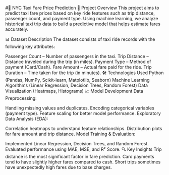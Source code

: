 #🚖 NYC Taxi Fare Price Prediction
📌 Project Overview
This project aims to predict taxi fare prices based on key ride features such as trip distance, passenger count, and payment type. Using machine learning, we analyze historical taxi trip data to build a predictive model that helps estimate fares accurately.

📊 Dataset Description
The dataset consists of taxi ride records with the following key attributes:

Passenger Count – Number of passengers in the taxi.
Trip Distance – Distance traveled during the trip (in miles).
Payment Type – Method of payment (Card/Cash).
Fare Amount – Actual fare paid for the ride.
Trip Duration – Time taken for the trip (in minutes).
🛠️ Technologies Used
Python (Pandas, NumPy, Scikit-learn, Matplotlib, Seaborn)
Machine Learning Algorithms (Linear Regression, Decision Trees, Random Forest)
Data Visualization (Heatmaps, Histograms)
📈 Model Development
Data Preprocessing:

Handling missing values and duplicates.
Encoding categorical variables (payment type).
Feature scaling for better model performance.
Exploratory Data Analysis (EDA):

Correlation heatmaps to understand feature relationships.
Distribution plots for fare amount and trip distance.
Model Training & Evaluation:

Implemented Linear Regression, Decision Trees, and Random Forest.
Evaluated performance using MAE, MSE, and R² Score.
🔍 Key Insights
Trip distance is the most significant factor in fare prediction.
Card payments tend to have slightly higher fares compared to cash.
Short trips sometimes have unexpectedly high fares due to base charges.

